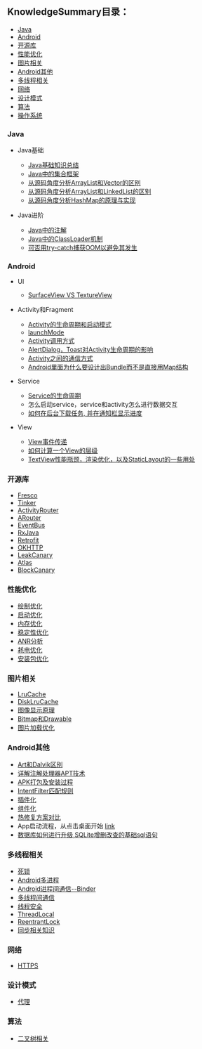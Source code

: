 ## KnowledgeSummary目录：

* [Java](#Java)
* [Android](#Android)
* [开源库](#开源库)
* [性能优化](#性能优化)
* [图片相关](#图片相关)
* [Android其他](#Android其他)
* [多线程相关](#多线程相关)
* [网络](#网络)
* [设计模式](#设计模式)
* [算法](#算法)
* [操作系统](#操作系统)

### Java
* Java基础
  * [Java基础知识总结](./Docs/Java/Java基础知识总结.md)
  * [Java中的集合框架](./Docs/Java/Java中的集合框架.md)
  * [从源码角度分析ArrayList和Vector的区别](./Docs/Java/从源码角度分析ArrayList和Vector的区别.md)
  * [从源码角度分析ArrayList和LinkedList的区别](./Docs/Java/从源码角度分析ArrayList和LinkedList的区别.md)
  * [从源码角度分析HashMap的原理与实现](./Docs/Java/从源码角度分析HashMap的原理与实现.md)

* Java进阶
  * [Java中的注解](./Docs/Java/Java中的注解.md)
  * [Java中的ClassLoader机制](./Docs/Java/Java中的ClassLoader机制.md)
  * [可否用try-catch捕获OOM以避免其发生](./Docs/Java/可否用try-catch捕获OOM以避免其发生.md)

### Android
* UI
    * [SurfaceView VS TextureView](./Docs/Android/UI/SurfaceView和TextureView的区别.md)

* Activity和Fragment
  * [Activity的生命周期和启动模式](./Docs/Android/Activity/Activity的生命周期和启动模式.md)
  * [launchMode](./Docs/Android/其他/launchMode.md)
  * [Activity调用方式](./Docs/Android/其他/Activity调用方式.md)
  * [AlertDialog，Toast对Activity生命周期的影响](./Docs/Android/其他/AlertDialog，Toast对Activity生命周期的影响.md) 
  * [Activity之间的通信方式](/Docs/Android/其他/Activity之间的通信方式.md)
  * [Android里面为什么要设计出Bundle而不是直接用Map结构](https://github.com/android-cn/android-discuss/issues/142)

* Service
  * [Service的生命周期](./Docs/Android/Service/Service的生命周期.md)
  * 怎么启动service，service和activity怎么进行数据交互
  * [如何在后台下载任务, 并在通知栏显示进度](https://juejin.im/post/586072c861ff4b005820901d)

* View
  * [View事件传递](./Docs/Android/其他/Android中的事件传递.md)
  * [如何计算一个View的层级](./Docs/Android/UI/如何计算一个View的层级.md)
  * [TextView性能瓶颈，渲染优化，以及StaticLayout的一些用处](https://www.jianshu.com/p/9f7f9213bff8)

### 开源库

* [Fresco](./Docs/Android/开源库/Fresco.md)						
* [Tinker](./Docs/Android/开源库/tinker.md)						
* [ActivityRouter](./Docs/Android/开源库/ActivityRouter.md)				
* [ARouter](./Docs/Android/开源库/ARouter.md)					
* [EventBus](./Docs/Android/开源库/EventBus.md)						
* [RxJava](./Docs/Android/开源库/RxJava.md)						
* [Retrofit](./Docs/Android/开源库/Retrofit.md)						
* [OKHTTP](./Docs/Android/开源库/OKHTTP.md)						
* [LeakCanary](./Docs/Android/开源库/LeakCanary.md)					
* [Atlas](./Docs/Android/开源库/atlast.md)							
* [BlockCanary](./Docs/Android/开源库/BlockCanary.md)

### 性能优化

* [绘制优化](./Docs/PerformanceOptimization/绘制优化.md)
* [启动优化](./Docs/PerformanceOptimization/启动优化.md)	
* [内存优化](./Docs/PerformanceOptimization/内存优化.md)
* [稳定性优化](./Docs/PerformanceOptimization/稳定性优化.md)
* [ANR分析](./Docs/PerformanceOptimization/ANR分析.md)
* [耗电优化](./Docs/PerformanceOptimization/耗电优化.md)
* [安装包优化](./Docs/PerformanceOptimization/安装包优化.md)

### 图片相关

* [LruCache](./Docs/Android/图片相关/LruCache.md)
* [DiskLruCache](./Docs/Android/图片相关/DiskLruCache.md)
* [图像显示原理](./Docs/Android/图片相关/图像显示原理.md)
* [Bitmap和Drawable	](./Docs/Android/图片相关/bitmap_vs_drawable.md)
* [图片加载优化](./Docs/Android/图片相关/图片加载优化.md)

### Android其他

* [Art和Dalvik区别](./Docs/Android/其他/Art和Dalvik区别.md)
* [详解注解处理器APT技术](./Docs/Android/其他/详解APT.md)
* [APK打包及安装过程](./Docs/Android/其他/APK打包及安装过程.md)
* [IntentFilter匹配规则](./Docs/Android/其他/IntentFilter匹配规则.md)
* [插件化](./Docs/Android/其他/插件化.md)
* [组件化](./Docs/Android/其他/组件化.md)
* [热修复方案对比](./Docs/Android/其他/热修复.md)
* App启动流程，从点击桌面开始 [link](http://www.androidos.net.cn/doc/day/2018-02-18/15384.md)
* [数据库如何进行升级,SQLite增删改查的基础sql语句](./Docs/Android/其他/数据库如何进行升级,SQLite增删改查的基础sql语句.md)


### 多线程相关

* [死锁](./Docs/MultiThread/死锁.md)
* [Android多进程](./Docs/MultiThread/Android多进程.md)
* [Android进程间通信--Binder	](./Docs/MultiThread/Android进程间通信--Binder.md)
* [多线程间通信](./Docs/MultiThread/多线程间通信.md)
* [线程安全](./Docs/MultiThread/线程安全.md)
* [ThreadLocal](./Docs/MultiThread/ThreadLocal.md)
* [ReentrantLock](./Docs/MultiThread/ReentrantLock.md)
* [同步相关知识](./Docs/MultiThread/同步相关知识.md)

### 网络
* [HTTPS](./Docs/Network/HTTPS.md)

### 设计模式
* [代理](./Docs/DesignPattern/代理.md)

### 算法
* [二叉树相关](./Docs/Algorithm/二叉树相关.md)
